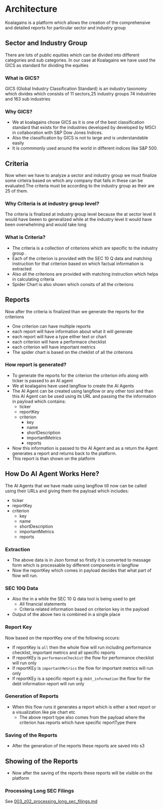 # Architecture

Koalagains is a platform which allows the creation of the comprehensive and detailed reports for particular sector and industry group

## Sector and Industry Group

There are lots of public equities which can be divided into different categories and sub categories. In our case at Koalagains we have used the GICS as standard for dividing the equities

### What is GICS?

GICS (Global Industry Classification Standard) is an industry taxonomy which divides which consists of 11 sectors,25 industry groups 74 industries and 163 sub industries

### Why GICS?

- We at koalagains chose GICS as it is one of the best classification standard that exists for the industries developed by developed by MSCI in collaboration with S&P Dow Jones Indices.
- Also the classification by GICS is not to large and is understandable easily
- It is commmonly used around the world in different indices like S&P 500.

## Criteria

Now when we have to analyze a sector and industry group we must finalize some cirteira based on which any company that falls in these can be evaluated.The criteria must be according to the industry group as their are 25 of them.

### Why Criteria is at industry group level?

The criteria is finalized at industry group level because the at sector level it would have beeen to generalized while at the industry level it would have been overwhelming and would take long

### What is Criteria?

- The criteria is a collection of criterions which are specific to the industry group .
- Each of the criterion is provided with the SEC 10 Q data and matching instruction for that criterion based on which factual information is extracted
- Also all the criterions are provided with matching instruction which helps in calculating criteria
- Spider Chart is also shown which consits of all the criterions

## Reports

Now after the criteria is finalized than we generate the reports for the criterions

- One criterion can have multiple reports
- each report will have information about what it will generate
- each report will have a type either text or chart
- each criterion will have a performace checklist
- each criterion will have important metrics
- The spider chart is based on the cheklist of all the criterions

### How report is generated?

- To generate the reports for the criterion the criterion info along with ticker is passed to an AI agent
- We at koalagains have used langflow to create the AI Agents
- The AI Agent can be created using langflow or any other tool and than this AI Agent can be used using its URL and passing the the information in payload which contains:
  - ticker
  - reportKey
  - criterion
    - key
    - name
    - shortDescription
    - importantMetrics
    - reports
- Now this information is passed to the AI Agent and as a return the Agent generates a report and returns back to the platform.
- This report is than shown on the platform

## How Do AI Agent Works Here?

The AI Agents that we have made using langflow till now can be called using their URLs and giving them the payload which includes:

- ticker
- reportKey
- criterion
  - key
  - name
  - shortDescription
  - importantMetrics
  - reports

### Extraction

- The above data is in Json format so firstly it is converted to message form which is processable by different components in langflow
- Now the reportKey which comes in payload decides that what part of flow will run.

### SEC 10Q Data

- Also the in a while the SEC 10 Q data tool is being used to get
  - All financial statements
  - Criteria related information based on criterion key in the payload
- Output of the above two is combined in a single place

### Report Key

Now based on the reportKey one of the following occurs:

- If reportKey is `all` then the whole flow will run including performance checklist, important metrics and all specific reports
- If reportKEy is `performanceCheckist` the flow for performance checklist will run only
- If reportKEy is `importantMetrics` the flow for important metrics will run only
- If reportKEy is a specific report e.g `debt_information` the flow for the debt information report will run only

### Generation of Reports

- When this flow runs it generates a report which is either a text report or a visualization like pie chart etc
  - The above report type also comes from the payload where the criterion has reports which have specific reportType there

### Saving of the Reports

- After the generation of the reports these reports are saved into s3

## Showing of the Reports

- Now after the saving of the reports these reports will be visible on the platform

### Processing Long SEC Filings

See [003_z02_processing_long_sec_filings.md](./003_z02_processing_long_sec_filings.md)
